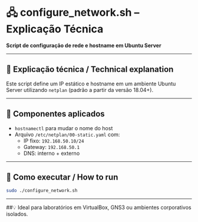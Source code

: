 # 🖧 configure_network.sh – Explicação Técnica  
**Script de configuração de rede e hostname em Ubuntu Server**

---

## 📝 Explicação técnica / Technical explanation

Este script define um IP estático e hostname em um ambiente Ubuntu Server utilizando `netplan` (padrão a partir da versão 18.04+).

---

## 🔧 Componentes aplicados

- `hostnamectl` para mudar o nome do host
- Arquivo `/etc/netplan/00-static.yaml` com:
  - IP fixo: `192.168.50.10/24`
  - Gateway: `192.168.50.1`
  - DNS: interno + externo

---

## 🚀 Como executar / How to run

```bash
sudo ./configure_network.sh
```

---

##💡 Ideal para laboratórios em VirtualBox, GNS3 ou ambientes corporativos isolados.
